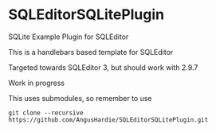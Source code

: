 

# SQLEditorSQLitePlugin
SQLite Example Plugin for SQLEditor

This is a handlebars based template for SQLEditor


Targeted towards SQLEditor 3, but should work with 2.9.7


Work in progress



This uses submodules, so remember to use 

    git clone --recursive https://github.com/AngusHardie/SQLEditorSQLitePlugin.git